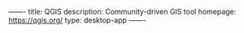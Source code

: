 ——-
title: QGIS
description: Community-driven GIS tool
homepage: https://qgis.org/
type: desktop-app
——-